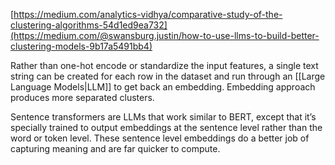 [https://medium.com/analytics-vidhya/comparative-study-of-the-clustering-algorithms-54d1ed9ea732](https://medium.com/@swansburg.justin/how-to-use-llms-to-build-better-clustering-models-9b17a5491bb4)

Rather than one-hot encode or standardize the input features, a single text string can be created for each row in the dataset and run through an [[Large Language Models|LLM]] to get back an embedding. Embedding approach produces more separated clusters.

Sentence transformers are LLMs that work similar to BERT, except that it’s specially trained to output embeddings at the sentence level rather than the word or token level. These sentence level embeddings do a better job of capturing meaning and are far quicker to compute.

